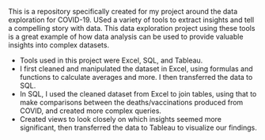 This is a repository specifically created for my project around the data exploration for COVID-19. USed a variety of tools to extract insights and tell a compelling story with data. This data exploration project using these tools is a great example of how data analysis can be used to provide valuable insights into complex datasets.
   - Tools used in this project were Excel, SQL, and Tableau.
   - I first cleaned and manipulated the dataset in Excel, using formulas and functions to calculate averages and more. I then transferred the data to SQL.
   - In SQL, I used the cleaned dataset from Excel to join tables, using that to make comparisons between the deaths/vaccinations produced from COVID, and created more complex queries.  
   - Created views to look closely on which insights seemed more significant, then transferred the data to Tableau to visualize our findings.

